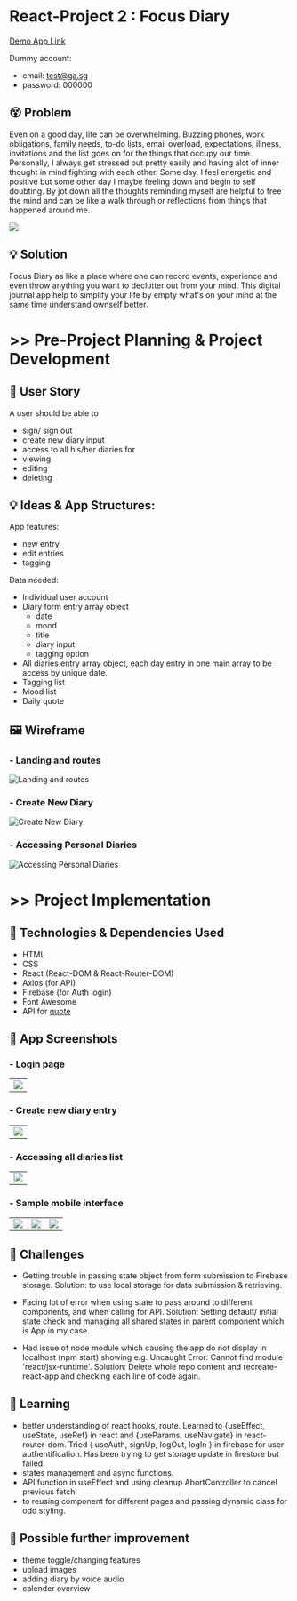 # React-Project 2 : Focus Diary

[Demo App Link](https://focus-diary.netlify.app)

Dummy account:

- email: test@ga.sg
- password: 000000

## 😵 Problem

Even on a good day, life can be overwhelming. Buzzing phones, work obligations, family needs, to-do lists, email overload, expectations, illness, invitations and the list goes on for the things that occupy our time. Personally, I always get stressed out pretty easily and having alot of inner thought in mind fighting with each other. Some day, I feel energetic and positive but some other day I maybe feeling down and begin to self doubting. By jot down all the thoughts reminding myself are helpful to free the mind and can be like a walk through or reflections from things that happened around me.

<img src="https://us.123rf.com/450wm/zdeneksasek/zdeneksasek1706/zdeneksasek170600111/80491764-cartoon-vector-of-angel-and-devil-fighting-arguing-disputing-about-the-man-in-background-and-pointin.jpg?ver=6">



## 💡 Solution

Focus Diary as like a place where one can record events, experience and even throw anything you want to declutter out from your mind. This digital journal app help to simplify your life by empty what's on your mind at the same time understand ownself better.

# >> Pre-Project Planning & Project Development

## 👤 User Story

A user should be able to

- sign/ sign out
- create new diary input
- access to all his/her diaries for
- viewing
- editing
- deleting

## 💡 Ideas & App Structures:

App features:

- new entry
- edit entries
- tagging

Data needed:

- Individual user account
- Diary form entry array object
  - date
  - mood
  - title
  - diary input
  - tagging option
- All diaries entry array object, each day entry in one main array to be access by unique date.
- Tagging list
- Mood list
- Daily quote

## 🖼 Wireframe

### - Landing and routes

![Landing and routes](https://github.com/siangyin/focus-diary/blob/main/images/mapping.png?raw=true)

### - Create New Diary

![Create New Diary](https://github.com/siangyin/focus-diary/blob/main/images/NewDiary.png?raw=true)

### - Accessing Personal Diaries

![Accessing Personal Diaries](https://github.com/siangyin/focus-diary/blob/main/images/AllDiaries.png?raw=true)

# >> Project Implementation

## 🚀 Technologies & Dependencies Used

- HTML
- CSS
- React (React-DOM & React-Router-DOM)
- Axios (for API)
- Firebase (for Auth login)
- Font Awesome
- API for [quote](https://type.fit/api/quotes)

## 📸 App Screenshots

<table>

### - Login page

<tr>
 <td>
 <img src="https://github.com/siangyin/focus-diary/blob/main/images/landingpage.png?raw=true"/>
</td>
 </tr></table>

<table>

### - Create new diary entry

<tr>
 <td>
 <img src="https://github.com/siangyin/focus-diary/blob/main/images/newdiarypage.png?raw=true"/>
</td>
 </tr></table>

<table>

### - Accessing all diaries list

<tr>
 <td>
 <img src="https://github.com/siangyin/focus-diary/blob/main/images/alldiariespage.png?raw=true"/>
</td>
 </tr></table>

<table>

### - Sample mobile interface

<tr>
<td>
 <img src="https://github.com/siangyin/focus-diary/blob/main/images/mobile-main.PNG?raw=true"/>
</td>
 <td>
 <img src="https://github.com/siangyin/focus-diary/blob/main/images/mobile-new.PNG?raw=true"/>
</td>
 <td>
 <img src="https://github.com/siangyin/focus-diary/blob/main/images/mobile-all.PNG?raw=true"/>
</td>
 </tr></table>

## 🚧 Challenges

- Getting trouble in passing state object from form submission to Firebase storage. Solution: to use local storage for data submission & retrieving.

- Facing lot of error when using state to pass around to different components, and when calling for API. Solution: Setting default/ initial state check and managing all shared states in parent component which is App in my case.

- Had issue of node module which causing the app do not display in localhost (npm start) showing e.g. Uncaught Error: Cannot find module 'react/jsx-runtime'. Solution: Delete whole repo content and recreate-react-app and checking each line of code again.

## 📖 Learning

- better understanding of react hooks, route. Learned to {useEffect, useState, useRef} in react and {useParams, useNavigate} in react-router-dom. Tried { useAuth, signUp, logOut, logIn } in firebase for user authentification. Has been trying to get storage update in firestore but failed.
- states management and async functions.
- API function in useEffect and using cleanup AbortController to cancel previous fetch.
- to reusing component for different pages and passing dynamic class for odd styling.

## 💭 Possible further improvement

- theme toggle/changing features
- upload images
- adding diary by voice audio
- calender overview

